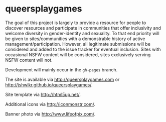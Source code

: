 # queersplaygames

The goal of this project is largely to provide a resource for people to discover resources and participate in communities that offer inclusivity and welcome diversity in gender-identity and sexuality. To that end priority will be given to sites/communities with a demonstrable history of active management/participation. However, all legitimate submissions will be considered and added to the issue tracker for eventual inclusion. Sites with occasional NSFW content will be considered, sites exclusively serving NSFW content will not.

Development will mainly occur in the `gh-pages` branch.

The site is available via <http://queersplaygames.com> or <http://jshwlkr.github.io/queersplaygames/>.

Site template via <http://html5up.net/>.

Additional icons via <http://iconmonstr.com/>.

Banner photo via <http://www.lifeofpix.com/>.
